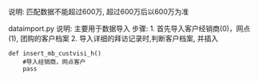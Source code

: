 ﻿说明: 
    匹配数据不能超过600万, 超过600万后以600万为准

dataimport.py
    说明: 主要用于数据导入
    步骤:
        1. 首先导入客户经销商(0)，网点(1), 团购的客户档案
        2. 导入详细的拜访记录时,判断客户档案, 并插入
        
    def insert_mb_custvisi_h()
        #导入经销商，网点客户
        pass